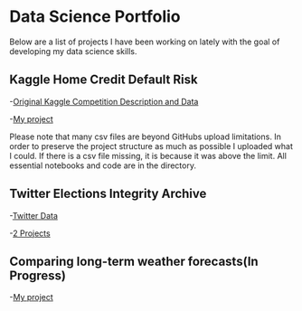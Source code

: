 # Data Science Portfolio

Below are a list of projects I have been working on lately with the goal of developing my data science skills. 

## Kaggle Home Credit Default Risk

-[Original Kaggle Competition Description and Data](https://www.kaggle.com/c/home-credit-default-risk)

-[My project](Kaggle_Home_Credit_Default_Risk/) 

Please note that many csv files are beyond GitHubs upload limitations. In order to preserve the project structure as much as possible I uploaded what I could. If there is a csv file missing, it is because it was above the limit. All essential notebooks and code are in the directory.

## Twitter Elections Integrity Archive

-[Twitter Data](https://about.twitter.com/en_us/values/elections-integrity.html#data)

-[2 Projects](Twitter_Elections_Integrity_Archive/)

## Comparing long-term weather forecasts(In Progress)

-[My project](Comparing_long-term_weather_forecasts/) 

